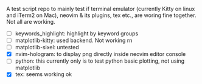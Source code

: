 A test script repo to mainly test if terminal emulator (currently Kitty on linux and iTerm2 on Mac), neovim & its plugins, tex etc., are woring fine together.
Not all are working.
- [ ] keywords_highlight: highlight by keyword groups
- [ ] matplotlib-kitty: used backend. Not working rn
- [ ] matplotlib-sixel: untested
- [x] nvim-hologram: to display png directly inside neovim editor console
- [ ] python: this currently only is to test python basic plotting, not using matplotlib
- [x] tex: seems working ok
